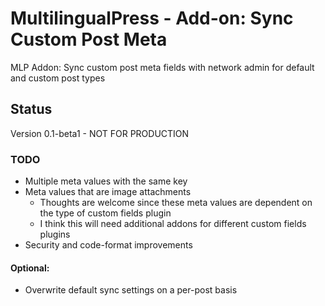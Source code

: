 # MultilingualPress - Add-on: Sync Custom Post Meta
MLP Addon: Sync custom post meta fields with network admin for default and custom post types

## Status

Version 0.1-beta1 - NOT FOR PRODUCTION

### TODO

- Multiple meta values with the same key
- Meta values that are image attachments 
  - Thoughts are welcome since these meta values are dependent on the type of custom fields plugin
  - I think this will need additional addons for different custom fields plugins
- Security and code-format improvements

#### Optional:
- Overwrite default sync settings on a per-post basis
